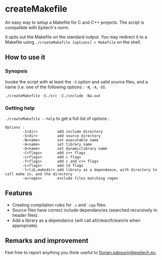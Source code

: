 # createMakefile

An easy way to setup a Makefile for C and C++ projects. The script is compatible with Epitech's norm.

It spits out the Makefile on the standard output. You may redirect it to a Makefile using `./createMakefile [options] > Makefile` on the shell.

## How to use it

### Synopsis

Invoke the script with at least the `-S` option and valid source files, and a name (i.e. one of the following options : `-N`, `-A`, `-D`).

    ./createMakefile -S./src -I./include -Na.out
    
### Getting help

`./createMakefile --help` to get a full list of options :

    Options :
            -I<dir>         add include directory
            -S<dir>         add source directory
            -N<name>        set executable name
            -A<name>        set library name
            -D<name>        set dynamiclibrary name
            -C<flags>       add c++ flags
            -c<flags>       add c flags
            -f<flags>       add c and c++ flags
            -L<flags>       add ld flags
            -l<lib,makedir> add library as a dependance, with directory to call make in, and the directory
            -e<regex>       exclude files matching regex
## Features

* Creating compilation rules for `.c` and `.cpp` files.
* Source files have correct include dependancies (searched recursively in header files).
* Add a library as a dependance (will call all/clean/fclean/re when appropriate).

## Remarks and improvement

Feel free to report anything you think useful to florian.sabourin@epitech.eu.